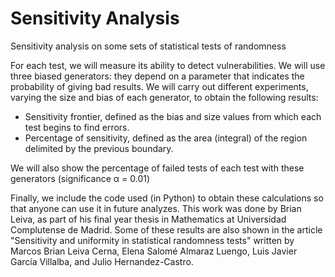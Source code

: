 # Sensitivity Analysis

Sensitivity analysis on some sets of statistical tests of randomness

For each test, we will measure its ability to detect vulnerabilities. We will use three biased generators: they depend on a parameter that indicates the probability of giving bad results. We will carry out different experiments, varying the size and bias of each generator, to obtain the following results:

- Sensitivity frontier, defined as the bias and size values from which each test begins to find errors.
- Percentage of sensitivity, defined as the area (integral) of the region delimited by the previous boundary.

We will also show the percentage of failed tests of each test with these generators (significance α = 0.01)

Finally, we include the code used (in Python) to obtain these calculations so that anyone can use it in future analyzes.
This work was done by Brian Leiva, as part of his final year thesis in Mathematics at Universidad Complutense de Madrid. Some of these results are also shown in the article "Sensitivity and uniformity in statistical randomness tests" written by Marcos Brian Leiva Cerna, Elena Salomé Almaraz Luengo, Luis Javier García Villalba, and Julio Hernandez-Castro.
